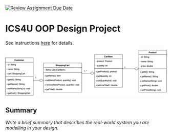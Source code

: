 [![Review Assignment Due Date](https://classroom.github.com/assets/deadline-readme-button-22041afd0340ce965d47ae6ef1cefeee28c7c493a6346c4f15d667ab976d596c.svg)](https://classroom.github.com/a/LXtbW2-T)

# ICS4U OOP Design Project

See instructions [here](INSTRUCTIONS.md) for details.

![UML Class Diagram](images/2.4-FirstDraft.drawio.png)

## Summary

_Write a brief summary that describes the real-world system you are modelling in your design._
